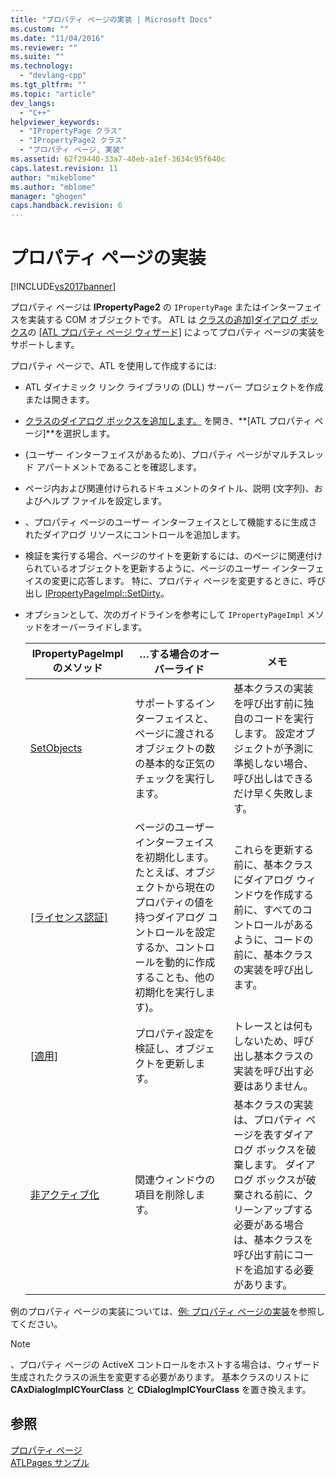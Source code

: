 ```yaml
---
title: "プロパティ ページの実装 | Microsoft Docs"
ms.custom: ""
ms.date: "11/04/2016"
ms.reviewer: ""
ms.suite: ""
ms.technology: 
  - "devlang-cpp"
ms.tgt_pltfrm: ""
ms.topic: "article"
dev_langs: 
  - "C++"
helpviewer_keywords: 
  - "IPropertyPage クラス"
  - "IPropertyPage2 クラス"
  - "プロパティ ページ, 実装"
ms.assetid: 62f29440-33a7-40eb-a1ef-3634c95f640c
caps.latest.revision: 11
author: "mikeblome"
ms.author: "mblome"
manager: "ghogen"
caps.handback.revision: 6
---
```

# プロパティ ページの実装
[!INCLUDE[vs2017banner](../assembler/inline/includes/vs2017banner.md)]

プロパティ ページは **IPropertyPage2** の `IPropertyPage` またはインターフェイスを実装する COM オブジェクトです。  ATL は [クラスの追加&#93;ダイアログ ボックス](../ide/add-class-dialog-box.md)の [&#91;ATL プロパティ ページ ウィザード&#93;](../atl/reference/atl-property-page-wizard.md) によってプロパティ ページの実装をサポートします。  
  
 プロパティ ページで、ATL を使用して作成するには:  
  
-   ATL ダイナミック リンク ライブラリの \(DLL\) サーバー プロジェクトを作成または開きます。  
  
-   [クラスのダイアログ ボックスを追加します。](../ide/add-class-dialog-box.md) を開き、**\[ATL プロパティ ページ\]**を選択します。  
  
-   \(ユーザー インターフェイスがあるため\)、プロパティ ページがマルチスレッド アパートメントであることを確認します。  
  
-   ページ内および関連付けられるドキュメントのタイトル、説明 \(文字列\)、およびヘルプ ファイルを設定します。  
  
-   、プロパティ ページのユーザー インターフェイスとして機能するに生成されたダイアログ リソースにコントロールを追加します。  
  
-   検証を実行する場合、ページのサイトを更新するには、のページに関連付けられているオブジェクトを更新するように、ページのユーザー インターフェイスの変更に応答します。  特に、プロパティ ページを変更するときに、呼び出し [IPropertyPageImpl::SetDirty](../Topic/IPropertyPageImpl::SetDirty.md)。  
  
-   オプションとして、次のガイドラインを参考にして `IPropertyPageImpl` メソッドをオーバーライドします。  
  
    |IPropertyPageImpl のメソッド|…する場合のオーバーライド|メモ|  
    |-----------------------------|-------------------|--------|  
    |[SetObjects](../Topic/IPropertyPageImpl::SetObjects.md)|サポートするインターフェイスと、ページに渡されるオブジェクトの数の基本的な正気のチェックを実行します。|基本クラスの実装を呼び出す前に独自のコードを実行します。  設定オブジェクトが予測に準拠しない場合、呼び出しはできるだけ早く失敗します。|  
    |[&#91;ライセンス認証&#93;](../Topic/IPropertyPageImpl::Activate.md)|ページのユーザー インターフェイスを初期化します。たとえば、オブジェクトから現在のプロパティの値を持つダイアログ コントロールを設定するか、コントロールを動的に作成することも、他の初期化を実行します\)。|これらを更新する前に、基本クラスにダイアログ ウィンドウを作成する前に、すべてのコントロールがあるように、コードの前に、基本クラスの実装を呼び出します。|  
    |[&#91;適用&#93;](../Topic/IPropertyPageImpl::Apply.md)|プロパティ設定を検証し、オブジェクトを更新します。|トレースとは何もしないため、呼び出し基本クラスの実装を呼び出す必要はありません。|  
    |[非アクティブ化](../Topic/IPropertyPageImpl::Deactivate.md)|関連ウィンドウの項目を削除します。|基本クラスの実装は、プロパティ ページを表すダイアログ ボックスを破棄します。  ダイアログ ボックスが破棄される前に、クリーンアップする必要がある場合は、基本クラスを呼び出す前にコードを追加する必要があります。|  
  
 例のプロパティ ページの実装については、[例: プロパティ ページの実装](../atl/example-implementing-a-property-page.md)を参照してください。  
  
> [!NOTE]
>  、プロパティ ページの ActiveX コントロールをホストする場合は、ウィザード生成されたクラスの派生を変更する必要があります。  基本クラスのリストに **CAxDialogImplCYourClass** と **CDialogImplCYourClass** を置き換えます。  
  
## 参照  
 [プロパティ ページ](../atl/atl-com-property-pages.md)   
 [ATLPages サンプル](../top/visual-cpp-samples.md)